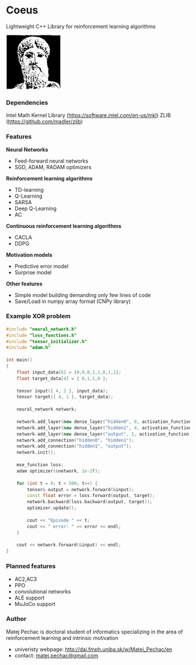 # Coeus

Lightweight C++ Library for reinforcement learning algorithms

![](https://raw.githubusercontent.com/Iskandor/Coeus/master/Logo/logo.jpg)

### Dependencies
Intel Math Kernel Library (https://software.intel.com/en-us/mkl)
ZLIB (https://github.com/madler/zlib)

### Features
**Neural Networks**
- Feed-forward neural networks
- SGD, ADAM, RADAM optimizers

**Reinforcement learning algorithms**
- TD-learning
- Q-Learning
- SARSA
- Deep Q-Learning
- AC

**Continuous reinforcement learning algorithms**
- CACLA
- DDPG
 
**Motivation models**
- Predictive error model
- Surprise model
 
**Other features**
- Simple model building demanding only few lines of code
- Save/Load in numpy array format (CNPy library)

### Example XOR problem
```cpp
#include "neural_network.h"
#include "loss_functions.h"
#include "tensor_initializer.h"
#include "adam.h"

int main()
{
	float input_data[8] = {0,0,0,1,1,0,1,1};
	float target_data[4] = { 0,1,1,0 };

	tensor input({ 4, 2 }, input_data);
	tensor target({ 4, 1 }, target_data);

	neural_network network;

	network.add_layer(new dense_layer("hidden0", 8, activation_function::sigmoid(), tensor_initializer::lecun_uniform(), { 2 }));
	network.add_layer(new dense_layer("hidden1", 4, activation_function::sigmoid(), tensor_initializer::lecun_uniform()));
	network.add_layer(new dense_layer("output", 1, activation_function::sigmoid(), tensor_initializer::lecun_uniform()));
	network.add_connection("hidden0", "hidden1");
	network.add_connection("hidden1", "output");
	network.init();

	mse_function loss;
	adam optimizer(&network, 1e-2f);

	for (int t = 0; t < 500; t++) {
		tensor& output = network.forward(&input);
		const float error = loss.forward(output, target);
		network.backward(loss.backward(output, target));
		optimizer.update();

		cout << "Episode " << t;
		cout << " error: " << error << endl;
	}

	cout << network.forward(&input) << endl;
}
```

### Planned features
- AC2,AC3
- PPO
- convolutional networks
- ALE support
- MuJoCo support
 
### Author
Matej Pechac is doctoral student of informatics specializing in the area of reinforcement learning and intrinsic motivation
- univeristy webpage: http://dai.fmph.uniba.sk/w/Matej_Pechac/en
- contact: matej.pechac@gmail.com